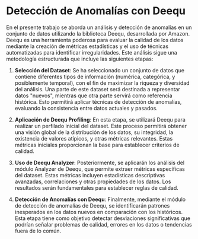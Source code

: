 # **Detección de Anomalías con Deequ**

En el presente trabajo se aborda un análisis y detección de anomalías en un conjunto de datos utilizando la biblioteca Deequ, desarrollada por Amazon. Deequ es una herramienta poderosa para evaluar la calidad de los datos mediante la creación de métricas estadísticas y el uso de técnicas automatizadas para identificar irregularidades. Este análisis sigue una metodología estructurada que incluye las siguientes etapas:

1. **Selección del Dataset**:
Se ha seleccionado un conjunto de datos que contiene diferentes tipos de información (numérica, categórica, y posiblemente temporal), con el fin de maximizar la riqueza y diversidad del análisis. Una parte de este dataset será destinada a representar datos "nuevos", mientras que otra parte servirá como referencia histórica. Esto permitirá aplicar técnicas de detección de anomalías, evaluando la consistencia entre datos actuales y pasados.

2. **Aplicación de Deequ Profiling**:
En esta etapa, se utilizará Deequ para realizar un perfilado inicial del dataset. Este proceso permitirá obtener una visión global de la distribución de los datos, su integridad, la existencia de valores atípicos, y otras métricas relevantes. Estas métricas iniciales proporcionan la base para establecer criterios de calidad.

3. **Uso de Deequ Analyzer**:
Posteriormente, se aplicarán los análisis del módulo Analyzer de Deequ, que permite extraer métricas específicas del dataset. Estas métricas incluyen estadísticas descriptivas avanzadas, correlaciones y otras propiedades de los datos. Los resultados serán fundamentales para establecer reglas de calidad.

4. **Detección de Anomalías con Deequ**:
Finalmente, mediante el módulo de detección de anomalías de Deequ, se identificarán patrones inesperados en los datos nuevos en comparación con los históricos. Esta etapa tiene como objetivo detectar desviaciones significativas que podrían señalar problemas de calidad, errores en los datos o tendencias fuera de lo común.